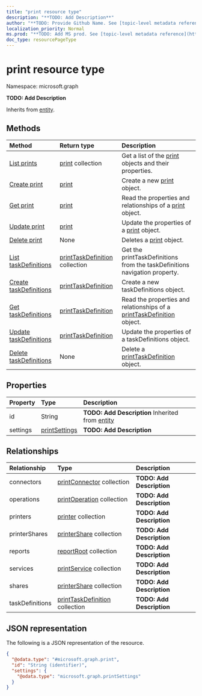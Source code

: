 ```yaml
---
title: "print resource type"
description: "**TODO: Add Description**"
author: "**TODO: Provide Github Name. See [topic-level metadata reference](https://msgo.azurewebsites.net/add/document/guidelines/metadata.html#topic-level-metadata)**"
localization_priority: Normal
ms.prod: "**TODO: Add MS prod. See [topic-level metadata reference](https://msgo.azurewebsites.net/add/document/guidelines/metadata.html#topic-level-metadata)**"
doc_type: resourcePageType
---
```


# print resource type

Namespace: microsoft.graph

**TODO: Add Description**


Inherits from [entity](../resources/entity.md).

## Methods
|Method|Return type|Description|
|:---|:---|:---|
|[List prints](../api/print-list.md)|[print](../resources/print.md) collection|Get a list of the [print](../resources/print.md) objects and their properties.|
|[Create print](../api/print-create.md)|[print](../resources/print.md)|Create a new [print](../resources/print.md) object.|
|[Get print](../api/print-get.md)|[print](../resources/print.md)|Read the properties and relationships of a [print](../resources/print.md) object.|
|[Update print](../api/print-update.md)|[print](../resources/print.md)|Update the properties of a [print](../resources/print.md) object.|
|[Delete print](../api/print-delete.md)|None|Deletes a [print](../resources/print.md) object.|
|[List taskDefinitions](../api/print-list-taskdefinitions.md)|[printTaskDefinition](../resources/printtaskdefinition.md) collection|Get the printTaskDefinitions from the taskDefinitions navigation property.|
|[Create taskDefinitions](../api/print-post-taskdefinitions.md)|[printTaskDefinition](../resources/printtaskdefinition.md)|Create a new taskDefinitions object.|
|[Get taskDefinitions](../api/print-get-printtaskdefinition.md)|[printTaskDefinition](../resources/printtaskdefinition.md)|Read the properties and relationships of a [printTaskDefinition](../resources/printtaskdefinition.md) object.|
|[Update taskDefinitions](../api/print-update-taskdefinitions.md)|[printTaskDefinition](../resources/printtaskdefinition.md)|Update the properties of a taskDefinitions object.|
|[Delete taskDefinitions](../api/print-delete-taskdefinitions.md)|None|Delete a [printTaskDefinition](../resources/printtaskdefinition.md) object.|

## Properties
|Property|Type|Description|
|:---|:---|:---|
|id|String|**TODO: Add Description** Inherited from [entity](../resources/entity.md)|
|settings|[printSettings](../resources/printsettings.md)|**TODO: Add Description**|

## Relationships
|Relationship|Type|Description|
|:---|:---|:---|
|connectors|[printConnector](../resources/printconnector.md) collection|**TODO: Add Description**|
|operations|[printOperation](../resources/printoperation.md) collection|**TODO: Add Description**|
|printers|[printer](../resources/printer.md) collection|**TODO: Add Description**|
|printerShares|[printerShare](../resources/printershare.md) collection|**TODO: Add Description**|
|reports|[reportRoot](../resources/reportroot.md) collection|**TODO: Add Description**|
|services|[printService](../resources/printservice.md) collection|**TODO: Add Description**|
|shares|[printerShare](../resources/printershare.md) collection|**TODO: Add Description**|
|taskDefinitions|[printTaskDefinition](../resources/printtaskdefinition.md) collection|**TODO: Add Description**|

## JSON representation
The following is a JSON representation of the resource.
<!-- {
  "blockType": "resource",
  "keyProperty": "id",
  "@odata.type": "microsoft.graph.print",
  "baseType": "microsoft.graph.entity",
  "openType": false
}
-->
``` json
{
  "@odata.type": "#microsoft.graph.print",
  "id": "String (identifier)",
  "settings": {
    "@odata.type": "microsoft.graph.printSettings"
  }
}
```

